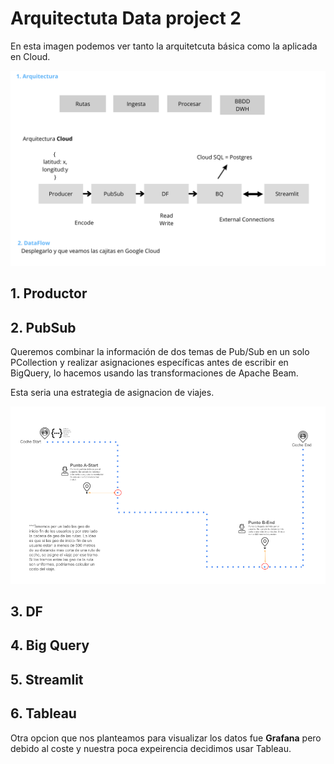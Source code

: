 # Arquitectuta Data project 2

En esta imagen podemos ver tanto la arquitetcuta básica como la aplicada en Cloud.
<p align="center">
    <img src="./imagenes/arquitectura.png" alt="Texto alternativo"/>
</p>


## 1. Productor


## 2. PubSub


Queremos combinar la información de dos temas de Pub/Sub en un solo PCollection y realizar asignaciones específicas antes de escribir en BigQuery, lo hacemos usando las transformaciones de Apache Beam.




Esta seria una estrategia de asignacion de viajes.
<p align="center">
    <img src="./imagenes/esquema.png" alt="Texto alternativo"/>

## 3. DF

## 4. Big Query 

## 5. Streamlit

## 6. Tableau

Otra opcion que nos planteamos para visualizar los datos fue **Grafana** pero debido al coste y nuestra poca expeirencia decidimos usar Tableau.


